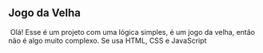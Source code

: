 ## Jogo da Velha



​    Olá! Esse é um projeto com uma lógica simples, é um jogo da velha, então não é algo muito complexo. Se usa HTML, CSS e JavaScript